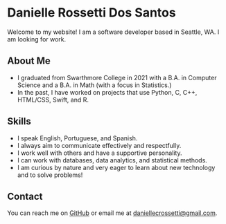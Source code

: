 # Danielle Rossetti Dos Santos
Welcome to my website! I am a software developer based in Seattle, WA. I am looking for work.

## About Me
- I graduated from Swarthmore College in 2021 with a B.A. in Computer Science and a B.A. in Math (with a focus in Statistics.)
- In the past, I have worked on projects that use Python, C, C++, HTML/CSS, Swift, and R.

## Skills
- I speak English, Portuguese, and Spanish.
- I always aim to communicate effectively and respectfully. 
- I work well with others and have a supportive personality.
- I can work with databases, data analytics, and statistical methods.
- I am curious by nature and very eager to learn about new technology and to solve problems!

## Contact
You can reach me on [GitHub](https://github.com/daniellerossetti) or email me at daniellecrossetti@gmail.com.